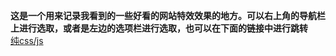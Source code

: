 **这是一个用来记录我看到的一些好看的网站特效效果的地方。可以右上角的导航栏上进行选取，或者是左边的选项栏进行选取，也可以在下面的链接中进行跳转**
<br>
[纯css/js](cssjs/1-前言.md)
